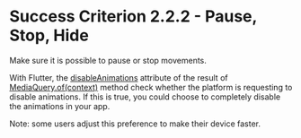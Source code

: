 # Success Criterion 2.2.2 - Pause, Stop, Hide

Make sure it is possible to pause or stop movements.

With Flutter, the [disableAnimations](https://api.flutter.dev/flutter/widgets/MediaQueryData/disableAnimations.html) attribute of the result of [MediaQuery.of(context)](https://api.flutter.dev/flutter/widgets/MediaQuery/of.html) method check whether the platform is requesting to disable animations. If this is true, you could choose to completely disable the animations in your app. 

Note: some users adjust this preference to make their device faster.